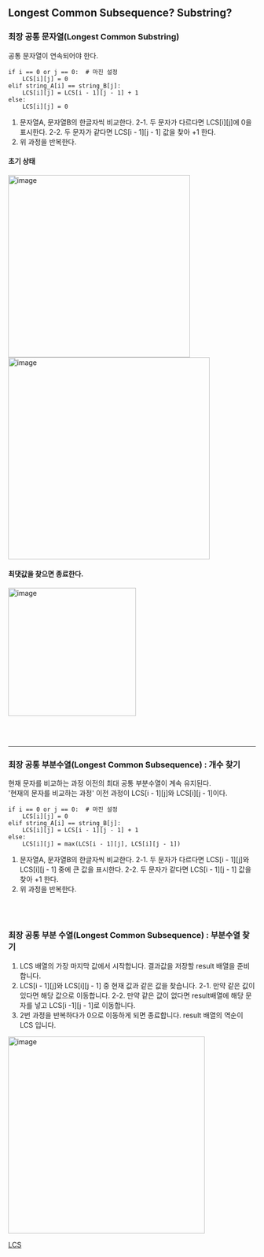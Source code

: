 ## Longest Common Subsequence? Substring?

### 최장 공통 문자열(Longest Common Substring)
공통 문자열이 연속되어야 한다. 

```
if i == 0 or j == 0:  # 마진 설정
	LCS[i][j] = 0
elif string_A[i] == string_B[j]:
	LCS[i][j] = LCS[i - 1][j - 1] + 1
else:
	LCS[i][j] = 0
```
1. 문자열A, 문자열B의 한글자씩 비교한다.
2-1. 두 문자가 다르다면 LCS[i][j]에 0을 표시한다.
2-2. 두 문자가 같다면 LCS[i - 1][j - 1] 값을 찾아 +1 한다.
3. 위 과정을 반복한다.

#### 초기 상태
<img width="370" alt="image" src="https://github.com/user-attachments/assets/49d0d52c-f518-4a8e-9ed2-d94354629b89" />

<img width="410" alt="image" src="https://github.com/user-attachments/assets/b3b449b9-aa00-471b-beb0-6d237615e2b6" />


#### 최댓값을 찾으면 종료한다.
<img width="260" alt="image" src="https://github.com/user-attachments/assets/098dee31-7657-4173-9ac9-64827641636b" />

<br><br>

---

### 최장 공통 부분수열(Longest Common Subsequence) : 개수 찾기
현재 문자를 비교하는 과정 이전의 최대 공통 부분수열이 계속 유지된다.  
'현재의 문자를 비교하는 과정' 이전 과정이 LCS[i - 1][j]와 LCS[i][j - 1]이다. 

```
if i == 0 or j == 0:  # 마진 설정
	LCS[i][j] = 0
elif string_A[i] == string_B[j]:
	LCS[i][j] = LCS[i - 1][j - 1] + 1
else:
	LCS[i][j] = max(LCS[i - 1][j], LCS[i][j - 1])
```


1. 문자열A, 문자열B의 한글자씩 비교한다.
2-1. 두 문자가 다르다면 LCS[i - 1][j]와 LCS[i][j - 1] 중에 큰 값을 표시한다.
2-2. 두 문자가 같다면 LCS[i - 1][j - 1] 값을 찾아 +1 한다.
3. 위 과정을 반복한다.


<br><br>

### 최장 공통 부분 수열(Longest Common Subsequence) : 부분수열 찾기
1. LCS 배열의 가장 마지막 값에서 시작합니다. 결과값을 저장할 result 배열을 준비합니다.
2. LCS[i - 1][j]와 LCS[i][j - 1] 중 현재 값과 같은 값을 찾습니다.
2-1. 만약 같은 값이 있다면 해당 값으로 이동합니다.
2-2. 만약 같은 값이 없다면 result배열에 해당 문자를 넣고 LCS[i -1][j - 1]로 이동합니다.
3. 2번 과정을 반복하다가 0으로 이동하게 되면 종료합니다. result 배열의 역순이 LCS 입니다.
   
<img width="400" alt="image" src="https://github.com/user-attachments/assets/bbbab4ec-0b7d-4691-a798-0198e6d4d2c5" />



[LCS](https://velog.io/@emplam27/%EC%95%8C%EA%B3%A0%EB%A6%AC%EC%A6%98-%EA%B7%B8%EB%A6%BC%EC%9C%BC%EB%A1%9C-%EC%95%8C%EC%95%84%EB%B3%B4%EB%8A%94-LCS-%EC%95%8C%EA%B3%A0%EB%A6%AC%EC%A6%98-Longest-Common-Substring%EC%99%80-Longest-Common-Subsequence)


